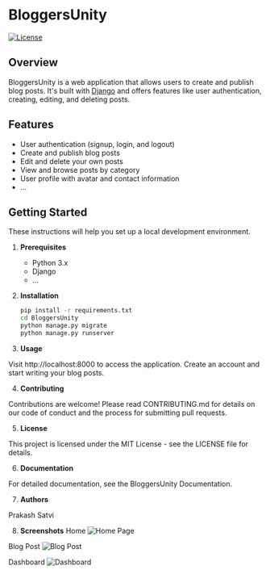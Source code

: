 # BloggersUnity

[![License](https://img.shields.io/badge/License-MIT-blue.svg)](LICENSE)

## Overview

BloggersUnity is a web application that allows users to create and publish blog posts. It's built with [Django](https://www.djangoproject.com/) 
and offers features like user authentication, creating, editing, and deleting posts.

## Features

- User authentication (signup, login, and logout)
- Create and publish blog posts
- Edit and delete your own posts
- View and browse posts by category
- User profile with avatar and contact information
- ...


## Getting Started

These instructions will help you set up a local development environment.

1. **Prerequisites**

   - Python 3.x
   - Django
   - ...

2. **Installation**

   ```bash
   pip install -r requirements.txt
   cd BloggersUnity
   python manage.py migrate
   python manage.py runserver

3. **Usage**

Visit http://localhost:8000 to access the application.
Create an account and start writing your blog posts.

4. **Contributing**

Contributions are welcome! Please read CONTRIBUTING.md for details on our code of conduct and the process for submitting pull requests.

5. **License**

This project is licensed under the MIT License - see the LICENSE file for details.

6. **Documentation**

For detailed documentation, see the BloggersUnity Documentation.

7. **Authors**

Prakash Satvi


8. **Screenshots**
Home
![Home Page](docs/source/_static/home_bloggersUnity.png)

Blog Post
![Blog Post](docs/source/_static/blog_posts.png)

Dashboard
![Dashboard](docs/source/_static/dashborad_bloggersunity.png)
